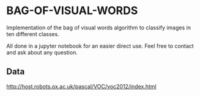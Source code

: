 # BAG-OF-VISUAL-WORDS
Implementation of the bag of visual words algorithm to classify images in ten different classes.

All done in a jupyter notebook for an easier direct use. Feel free to contact and ask about any question.


## Data
http://host.robots.ox.ac.uk/pascal/VOC/voc2012/index.html
